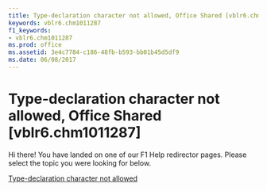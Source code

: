 ```yaml
---
title: Type-declaration character not allowed, Office Shared [vblr6.chm1011287]
keywords: vblr6.chm1011287
f1_keywords:
- vblr6.chm1011287
ms.prod: office
ms.assetid: 3e4c7784-c186-48fb-b593-bb01b45d5df9
ms.date: 06/08/2017
---
```



# Type-declaration character not allowed, Office Shared [vblr6.chm1011287]

Hi there! You have landed on one of our F1 Help redirector pages. Please select the topic you were looking for below.

[Type-declaration character not allowed](http://msdn.microsoft.com/library/83b717bb-e16c-f205-9c94-c8dda735a8a1%28Office.15%29.aspx)

